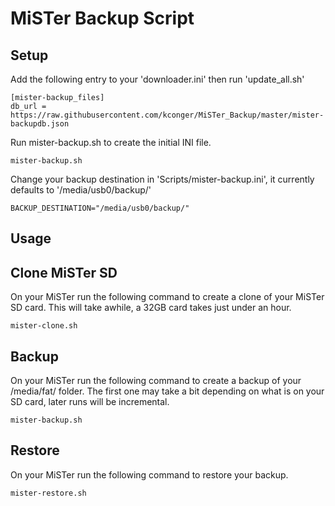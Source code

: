 # MiSTer Backup Script

Setup
-------
Add the following entry to your 'downloader.ini' then run 'update_all.sh'
```
[mister-backup_files]
db_url = https://raw.githubusercontent.com/kconger/MiSTer_Backup/master/mister-backupdb.json
```

Run mister-backup.sh to create the initial INI file.
```
mister-backup.sh
```

Change your backup destination in 'Scripts/mister-backup.ini', it currently defaults to '/media/usb0/backup/'
```
BACKUP_DESTINATION="/media/usb0/backup/"
```

Usage
-------
Clone MiSTer SD
-------
On your MiSTer run the following command to create a clone of your MiSTer SD card. This will take awhile, a 32GB card takes just under an hour.
```
mister-clone.sh
```

Backup
-------
On your MiSTer run the following command to create a backup of your /media/fat/ folder. The first one may take a bit depending on what is on your SD card, later runs will be incremental.
```
mister-backup.sh
```

Restore
-------
On your MiSTer run the following command to restore your backup.
```
mister-restore.sh
```